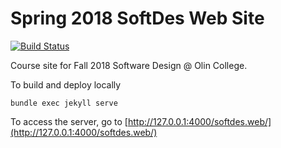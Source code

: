 # Spring 2018 SoftDes Web Site
[![Build Status](https://travis-ci.org/sd1spring/softdes.web.svg?branch=master)](https://travis-ci.org/sd18spring/softdes.web)

Course site for Fall 2018 Software Design @ Olin College.

To build and deploy locally
```
bundle exec jekyll serve
```

To access the server, go to [http://127.0.0.1:4000/softdes.web/](http://127.0.0.1:4000/softdes.web/)
